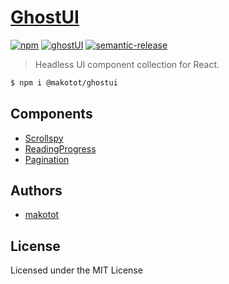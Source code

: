 # [GhostUI](https://ghostui.netlify.app/)

[![npm](https://img.shields.io/npm/v/@makotot/ghostui?style=for-the-badge)](https://www.npmjs.com/package/@makotot/ghostui)
[![ghostUI](https://img.shields.io/endpoint?url=https://dashboard.cypress.io/badge/simple/ipjs5c&style=for-the-badge&logo=cypress)](https://dashboard.cypress.io/projects/ipjs5c/runs)
[![semantic-release](https://img.shields.io/badge/%20%20%F0%9F%93%A6%F0%9F%9A%80-semantic--release-e10079.svg?style=for-the-badge)](https://github.com/semantic-release/semantic-release)

> Headless UI component collection for React.

```sh
$ npm i @makotot/ghostui
```

## Components

- [Scrollspy](./src/Scrollspy)
- [ReadingProgress](./src/ReadingProgress)
- [Pagination](./src/Pagination)

## Authors

- [makotot](https://github.com/makotot)

## License

Licensed under the MIT License
